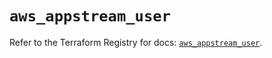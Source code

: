 # `aws_appstream_user`

Refer to the Terraform Registry for docs: [`aws_appstream_user`](https://registry.terraform.io/providers/hashicorp/aws/5.31.0/docs/resources/appstream_user).
